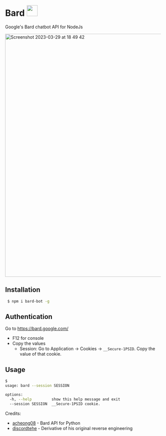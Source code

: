 # Bard <img src="https://www.gstatic.com/lamda/images/favicon_v1_150160cddff7f294ce30.svg" width="35px" />
Google's Bard chatbot API for NodeJs

<img width="784" alt="Screenshot 2023-03-29 at 18 49 42" src="https://user-images.githubusercontent.com/28712999/228610864-7a663e06-6a27-418c-944b-4a2c6c1e2235.png">

## Installation
```bash
 $ npm i bard-bot -g
```
## Authentication
Go to https://bard.google.com/

- F12 for console
- Copy the values
  - Session: Go to Application → Cookies → `__Secure-1PSID`. Copy the value of that cookie.

## Usage

```bash
$ 
usage: bard --session SESSION

options:
  -h, --help         show this help message and exit
  --session SESSION  __Secure-1PSID cookie.
```


Credits:
- [acheong08](https://github.com/acheong08/Bard) - Bard API for Python
- [discordtehe](https://github.com/discordtehe) - Derivative of his original reverse engineering
